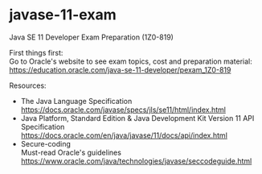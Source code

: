 # javase-11-exam
Java SE 11 Developer Exam Preparation (1Z0-819)

First things first:   
Go to Oracle's website to see exam topics, cost and preparation material:
https://education.oracle.com/java-se-11-developer/pexam_1Z0-819

Resources:  
- The Java Language Specification  
https://docs.oracle.com/javase/specs/jls/se11/html/index.html  
- Java Platform, Standard Edition & Java Development Kit
Version 11 API Specification 
https://docs.oracle.com/en/java/javase/11/docs/api/index.html
- Secure-coding  
Must-read Oracle's guidelines https://www.oracle.com/java/technologies/javase/seccodeguide.html
